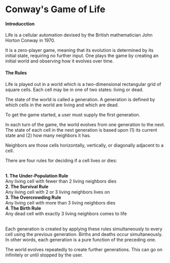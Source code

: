 # Conway's Game of Life

#### Introducction

Life is a cellular automation devised by the British mathematician John Horton Conway in 1970.<br>

It is a zero-player game, meaning that its evolution is determined by its initial state, requiring no further input. One plays the game by creating an initial world and observing how it evolves over time.<br>


#### The Rules

Life is played out in a world which is a two-dimensional rectangular grid of square cells. Each cell may be in one of two states: living or dead.<br>

The state of the world is called a generation. A generation is defined by which cells in the world are living and which are dead.<br>

To get the game started, a user must supply the first generation.<br>

In each turn of the game, the world evolves from one generation to the next. The state of each cell in the next generation is based upon (1) its current state and (2) how many neighbors it has.<br>

Neighbors are those cells horizontally, vertically, or diagonally adjacent to a cell.<br>

There are four rules for deciding if a cell lives or dies:<br><br>

**1. The Under-Population Rule**<br>
Any living cell with fewer than 2 living neighbors dies<br>
**2. The Survival Rule**<br>
Any living cell with 2 or 3 living neighbors lives on<br>
**3. The Overcrowding Rule**<br>
Any living cell with more than 3 living neighbors dies<br>
**4. The Birth Rule**<br>
Any dead cell with exactly 3 living neighbors comes to life<br><br>

Each generation is created by applying these rules simultaneously to every cell using the previous generation. Births and deaths occur simultaneously. In other words, each generation is a pure function of the preceding one.<br>

The world evolves repeatedly to create further generations. This can go on infinitely or until stopped by the user.<br>
